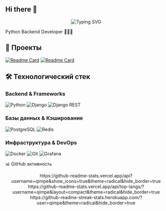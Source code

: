 ## Hi there 👋

<p align="center">
  <img src="https://readme-typing-svg.herokuapp.com?font=Fira+Code&pause=1000&color=22D3E0&center=true&vCenter=true&width=435&lines=Python+Backend+Developer;Django+%7C+FastAPI+%7C+PostgreSQL;Payment+Systems+%26+FinTech" alt="Typing SVG" />
</p>

Python Backend Developer 👨🏻‍💻

## 💼 Проекты
  
[![Readme Card](https://github-readme-stats.vercel.app/api/pin/?username=qimpe&repo=music-stream)](https://github.com/qimpe/music-stream)
[![Readme Card](https://github-readme-stats.vercel.app/api/pin/?username=zxdmimfort&repo=dead-shop)](https://github.com/zxdmimfort/dead-shop)

## 🛠 Технологический стек

### **Backend & Frameworks**
![Python](https://img.shields.io/badge/Python-3776AB?style=for-the-badge&logo=python&logoColor=white)
![Django](https://img.shields.io/badge/Django-092E20?style=for-the-badge&logo=django&logoColor=white)
![Django REST](https://img.shields.io/badge/Django_REST-ff1709?style=for-the-badge&logo=django&logoColor=white)

### **Базы данных & Кэширование**
![PostgreSQL](https://img.shields.io/badge/PostgreSQL-316192?style=for-the-badge&logo=postgresql&logoColor=white)
![Redis](https://img.shields.io/badge/Redis-DC382D?style=for-the-badge&logo=redis&logoColor=white)

### **Инфраструктура & DevOps**
![Docker](https://img.shields.io/badge/Docker-2496ED?style=for-the-badge&logo=docker&logoColor=white)
![Git](https://img.shields.io/badge/Git-F05032?style=for-the-badge&logo=git&logoColor=white)
![Grafana](https://img.shields.io/badge/Grafana-F46800?style=for-the-badge&logo=grafana&logoColor=white)

📊 GitHub активность
<div align="center">
https://github-readme-stats.vercel.app/api?username=qimpe&show_icons=true&theme=radical&hide_border=true
https://github-readme-stats.vercel.app/api/top-langs/?username=qimpe&layout=compact&theme=radical&hide_border=true
https://github-readme-streak-stats.herokuapp.com/?user=qimpe&theme=radical&hide_border=true
</div>
